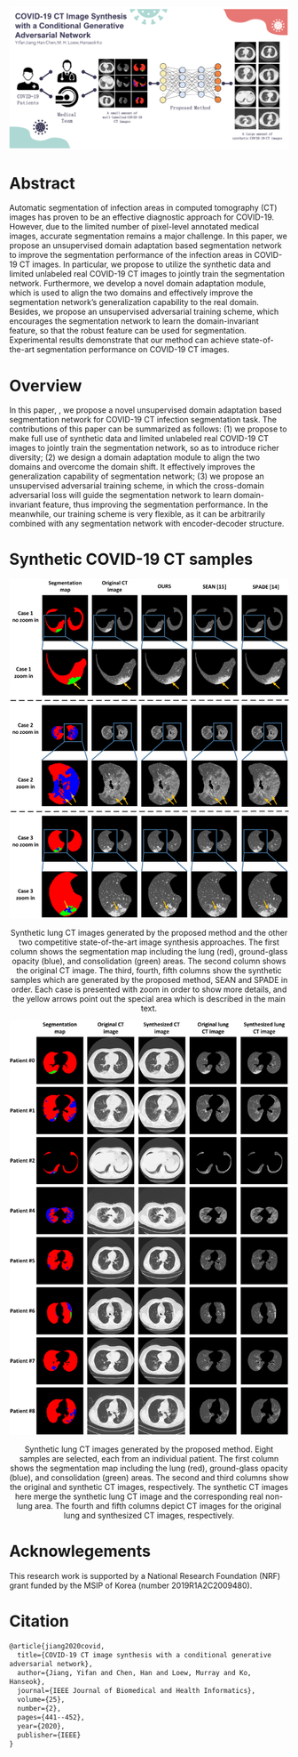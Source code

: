 ![Image](resources/fig1.png)


# Abstract

Automatic segmentation of infection areas in computed tomography (CT) images has proven to be an effective diagnostic approach for COVID-19. However, due to the limited number of pixel-level annotated medical images, accurate segmentation remains a major challenge. In this paper, we propose an unsupervised domain adaptation based segmentation network to improve the segmentation performance of the infection areas in COVID-19 CT images. In particular, we propose to utilize the synthetic data and limited unlabeled real COVID-19 CT images to jointly train the segmentation network. Furthermore, we develop a novel domain adaptation module, which is used to align the two domains and effectively improve the segmentation network’s generalization capability to the real domain. Besides, we propose an unsupervised adversarial training scheme, which encourages the segmentation network to learn the domain-invariant feature, so that the robust feature can be used for segmentation. Experimental results demonstrate that our method can achieve state-of-the-art segmentation performance on COVID-19 CT images.

# Overview

In this paper, , we propose a novel unsupervised domain adaptation based segmentation network for COVID-19 CT infection segmentation task. The contributions of this paper can be summarized as follows: (1) we propose to make full use of synthetic data and limited unlabeled real COVID-19 CT images to jointly train the segmentation network, so as to introduce richer diversity; (2) we design a domain adaptation module to align the two domains and overcome the domain shift. It effectively improves the generalization capability of segmentation network; (3) we propose an unsupervised adversarial training scheme, in which the cross-domain adversarial loss will guide the segmentation network to learn domain-invariant feature, thus improving the segmentation performance. In the meanwhile, our training scheme is very flexible, as it can be arbitrarily combined with any segmentation network with encoder-decoder structure.

# Synthetic COVID-19 CT samples
![Image](resources/fig3.png)
<p align="center">
Synthetic lung CT images generated by the proposed method and the other two competitive state-of-the-art image synthesis approaches. The first column shows the segmentation map including the lung (red), ground-glass opacity (blue), and consolidation (green) areas. The second column shows the original CT image. The third, fourth, fifth columns show the synthetic samples which are generated by the proposed method, SEAN and SPADE in order. Each case is presented with zoom in order to show more details, and the yellow arrows point out the special area which is described in the main text.
</p>

![Image](resources/fig4.png)
<p align="center">
Synthetic lung CT images generated by the proposed method. Eight samples are selected, each from an individual patient. The first column shows the segmentation map including the lung (red), ground-glass opacity (blue), and consolidation (green) areas. The second and third columns show the original and synthetic CT images, respectively. The synthetic CT images here merge the synthetic lung CT image and the corresponding real non-lung area. The fourth and fifth columns depict CT images for the original lung and synthesized CT images, respectively.
</p>

# Acknowlegements
This research work is supported by a National Research Foundation (NRF) grant funded by the MSIP of Korea (number 2019R1A2C2009480).

# Citation
```
@article{jiang2020covid,
  title={COVID-19 CT image synthesis with a conditional generative adversarial network},
  author={Jiang, Yifan and Chen, Han and Loew, Murray and Ko, Hanseok},
  journal={IEEE Journal of Biomedical and Health Informatics},
  volume={25},
  number={2},
  pages={441--452},
  year={2020},
  publisher={IEEE}
}
```
